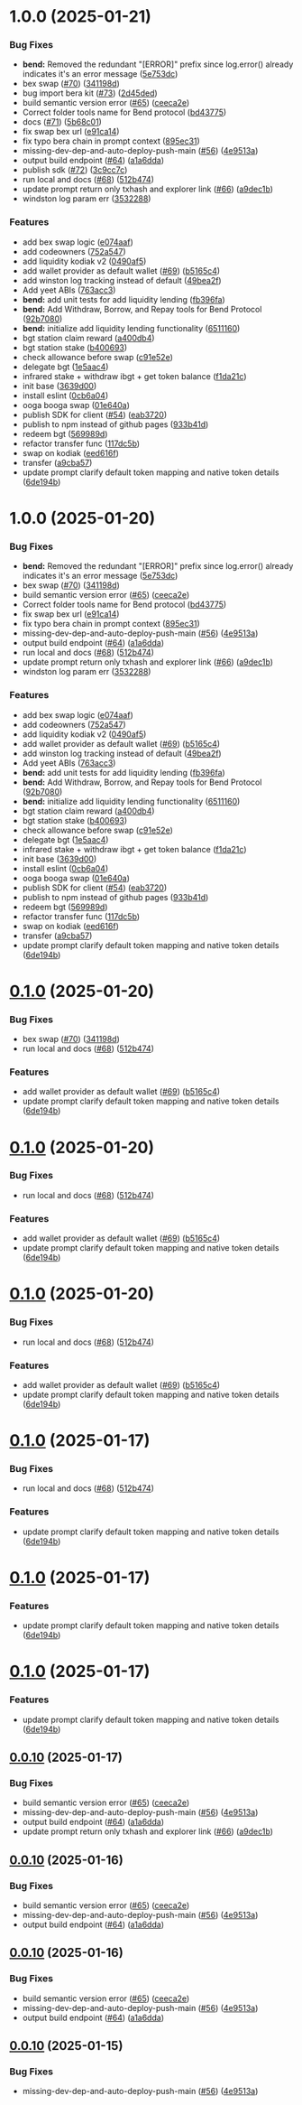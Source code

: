 # 1.0.0 (2025-01-21)


### Bug Fixes

* **bend:** Removed the redundant "[ERROR]" prefix since log.error() already indicates it's an error message ([5e753dc](https://github.com/Webera-Finance/bera-agent-kit/commit/5e753dc88bd1fce61ecd4a1844f4fd2c0c68239f))
* bex swap ([#70](https://github.com/Webera-Finance/bera-agent-kit/issues/70)) ([341198d](https://github.com/Webera-Finance/bera-agent-kit/commit/341198d286b5ed357e151248c0dce8726d7c3c9b))
* bug import bera kit ([#73](https://github.com/Webera-Finance/bera-agent-kit/issues/73)) ([2d45ded](https://github.com/Webera-Finance/bera-agent-kit/commit/2d45dedbfb2b294335f3ba955abd985deeee6389))
* build semantic version error ([#65](https://github.com/Webera-Finance/bera-agent-kit/issues/65)) ([ceeca2e](https://github.com/Webera-Finance/bera-agent-kit/commit/ceeca2e1b5d008bbe21b99338594e2aeb5a8e897))
* Correct folder tools name for Bend protocol ([bd43775](https://github.com/Webera-Finance/bera-agent-kit/commit/bd437757a31adce793733da2445cd70fa78689eb))
* docs ([#71](https://github.com/Webera-Finance/bera-agent-kit/issues/71)) ([5b68c01](https://github.com/Webera-Finance/bera-agent-kit/commit/5b68c01548f8567edec00363eb737a63417b557c))
* fix swap bex url ([e91ca14](https://github.com/Webera-Finance/bera-agent-kit/commit/e91ca14604207d497a7d869c526994287e6cc3b9))
* fix typo bera chain in prompt context ([895ec31](https://github.com/Webera-Finance/bera-agent-kit/commit/895ec3123f8f3ba9779d399a1310f95e03a37e65))
* missing-dev-dep-and-auto-deploy-push-main ([#56](https://github.com/Webera-Finance/bera-agent-kit/issues/56)) ([4e9513a](https://github.com/Webera-Finance/bera-agent-kit/commit/4e9513a24a0a54bcfd1e8ab7ac88c0dfa0db8d48))
* output build endpoint ([#64](https://github.com/Webera-Finance/bera-agent-kit/issues/64)) ([a1a6dda](https://github.com/Webera-Finance/bera-agent-kit/commit/a1a6dda8249d1477b2dc55ddba889eb8f2805627))
* publish sdk ([#72](https://github.com/Webera-Finance/bera-agent-kit/issues/72)) ([3c9cc7c](https://github.com/Webera-Finance/bera-agent-kit/commit/3c9cc7cfc0da855d965322bd06115887c61badd1))
* run local and docs ([#68](https://github.com/Webera-Finance/bera-agent-kit/issues/68)) ([512b474](https://github.com/Webera-Finance/bera-agent-kit/commit/512b474fa991af4574b95cd11a7b7f274293f406))
* update prompt return only txhash and explorer link ([#66](https://github.com/Webera-Finance/bera-agent-kit/issues/66)) ([a9dec1b](https://github.com/Webera-Finance/bera-agent-kit/commit/a9dec1b45e71820547ea2cf200438c7ffab8a857))
* windston log param err ([3532288](https://github.com/Webera-Finance/bera-agent-kit/commit/3532288122f62097478b91850efacf8629704024))


### Features

* add bex swap logic ([e074aaf](https://github.com/Webera-Finance/bera-agent-kit/commit/e074aaf3bac122ad262ff1796abc0d2ea7b169ed))
* add codeowners ([752a547](https://github.com/Webera-Finance/bera-agent-kit/commit/752a5478404d42a0553388241c557ac263b59b5b))
* add liquidity kodiak v2 ([0490af5](https://github.com/Webera-Finance/bera-agent-kit/commit/0490af566af698a15a4ed290d5af9e94dc0d49a0))
* add wallet provider as default wallet ([#69](https://github.com/Webera-Finance/bera-agent-kit/issues/69)) ([b5165c4](https://github.com/Webera-Finance/bera-agent-kit/commit/b5165c4a56c64c48f869868d85f4980a1dd533de))
* add winston log tracking instead of default ([49bea2f](https://github.com/Webera-Finance/bera-agent-kit/commit/49bea2f3450befc6121f42ba258d8fd268172004))
* Add yeet ABIs ([763acc3](https://github.com/Webera-Finance/bera-agent-kit/commit/763acc3b39c435b939b9eb50c977ec4b13480b9a))
* **bend:** add unit tests for add liquidity lending ([fb396fa](https://github.com/Webera-Finance/bera-agent-kit/commit/fb396fac9eb0fcae3362f961d6cfd81ba5cb8c6d))
* **bend:** Add Withdraw, Borrow, and Repay tools for Bend Protocol ([92b7080](https://github.com/Webera-Finance/bera-agent-kit/commit/92b7080eb5317fbe11cb2a1e723a0fadea4b8697))
* **bend:** initialize add liquidity lending functionality ([6511160](https://github.com/Webera-Finance/bera-agent-kit/commit/651116032f60922f3c80e155740945629c752dd4))
* bgt station claim reward ([a400db4](https://github.com/Webera-Finance/bera-agent-kit/commit/a400db47fec3f6acfc70c78ae8000b63c71d3042))
* bgt station stake ([b400693](https://github.com/Webera-Finance/bera-agent-kit/commit/b4006938551ae653f4006ca1e36d3471e59b6330))
* check allowance before swap ([c91e52e](https://github.com/Webera-Finance/bera-agent-kit/commit/c91e52ecef7d3ccb6cc5e2e13f62aa22bb638d01))
* delegate bgt ([1e5aac4](https://github.com/Webera-Finance/bera-agent-kit/commit/1e5aac46ea90fe27bc2bf763f01023f90e0dd81a))
* infrared stake + withdraw ibgt + get token balance ([f1da21c](https://github.com/Webera-Finance/bera-agent-kit/commit/f1da21c0f7c38c81ec4a87bbb410ee8af3dd9337))
* init base ([3639d00](https://github.com/Webera-Finance/bera-agent-kit/commit/3639d00c669c8807d08433f8615d009c9e4a44ee))
* install eslint ([0cb6a04](https://github.com/Webera-Finance/bera-agent-kit/commit/0cb6a048a0e780ba210cfc97f5bab47c5522bc98))
* ooga booga swap ([01e640a](https://github.com/Webera-Finance/bera-agent-kit/commit/01e640a62e50f270bfde289f83052e4bd80bf27d))
* publish SDK for client ([#54](https://github.com/Webera-Finance/bera-agent-kit/issues/54)) ([eab3720](https://github.com/Webera-Finance/bera-agent-kit/commit/eab372084108416d04657e3f08a3e77b674478c1))
* publish to npm instead of github pages ([933b41d](https://github.com/Webera-Finance/bera-agent-kit/commit/933b41dbe7e0ce0b54ac6df45d22a8a386c27d84))
* redeem bgt ([569989d](https://github.com/Webera-Finance/bera-agent-kit/commit/569989dd1dfe6a348f6aabe2187aed416103bb0f))
* refactor transfer func ([117dc5b](https://github.com/Webera-Finance/bera-agent-kit/commit/117dc5be3e53339e513081cc6ac2bba0b74c79dc))
* swap on kodiak ([eed616f](https://github.com/Webera-Finance/bera-agent-kit/commit/eed616f603b1a463ca0d3cecc13954f29bae7c17))
* transfer ([a9cba57](https://github.com/Webera-Finance/bera-agent-kit/commit/a9cba5705bc3eaed81128e254c10ab9baef7e14b))
* update prompt clarify default token mapping and native token details ([6de194b](https://github.com/Webera-Finance/bera-agent-kit/commit/6de194bf3499345bdd9574c585b35f6101bd3dfa))

# 1.0.0 (2025-01-20)


### Bug Fixes

* **bend:** Removed the redundant "[ERROR]" prefix since log.error() already indicates it's an error message ([5e753dc](https://github.com/Webera-Finance/bera-agent-kit/commit/5e753dc88bd1fce61ecd4a1844f4fd2c0c68239f))
* bex swap ([#70](https://github.com/Webera-Finance/bera-agent-kit/issues/70)) ([341198d](https://github.com/Webera-Finance/bera-agent-kit/commit/341198d286b5ed357e151248c0dce8726d7c3c9b))
* build semantic version error ([#65](https://github.com/Webera-Finance/bera-agent-kit/issues/65)) ([ceeca2e](https://github.com/Webera-Finance/bera-agent-kit/commit/ceeca2e1b5d008bbe21b99338594e2aeb5a8e897))
* Correct folder tools name for Bend protocol ([bd43775](https://github.com/Webera-Finance/bera-agent-kit/commit/bd437757a31adce793733da2445cd70fa78689eb))
* fix swap bex url ([e91ca14](https://github.com/Webera-Finance/bera-agent-kit/commit/e91ca14604207d497a7d869c526994287e6cc3b9))
* fix typo bera chain in prompt context ([895ec31](https://github.com/Webera-Finance/bera-agent-kit/commit/895ec3123f8f3ba9779d399a1310f95e03a37e65))
* missing-dev-dep-and-auto-deploy-push-main ([#56](https://github.com/Webera-Finance/bera-agent-kit/issues/56)) ([4e9513a](https://github.com/Webera-Finance/bera-agent-kit/commit/4e9513a24a0a54bcfd1e8ab7ac88c0dfa0db8d48))
* output build endpoint ([#64](https://github.com/Webera-Finance/bera-agent-kit/issues/64)) ([a1a6dda](https://github.com/Webera-Finance/bera-agent-kit/commit/a1a6dda8249d1477b2dc55ddba889eb8f2805627))
* run local and docs ([#68](https://github.com/Webera-Finance/bera-agent-kit/issues/68)) ([512b474](https://github.com/Webera-Finance/bera-agent-kit/commit/512b474fa991af4574b95cd11a7b7f274293f406))
* update prompt return only txhash and explorer link ([#66](https://github.com/Webera-Finance/bera-agent-kit/issues/66)) ([a9dec1b](https://github.com/Webera-Finance/bera-agent-kit/commit/a9dec1b45e71820547ea2cf200438c7ffab8a857))
* windston log param err ([3532288](https://github.com/Webera-Finance/bera-agent-kit/commit/3532288122f62097478b91850efacf8629704024))


### Features

* add bex swap logic ([e074aaf](https://github.com/Webera-Finance/bera-agent-kit/commit/e074aaf3bac122ad262ff1796abc0d2ea7b169ed))
* add codeowners ([752a547](https://github.com/Webera-Finance/bera-agent-kit/commit/752a5478404d42a0553388241c557ac263b59b5b))
* add liquidity kodiak v2 ([0490af5](https://github.com/Webera-Finance/bera-agent-kit/commit/0490af566af698a15a4ed290d5af9e94dc0d49a0))
* add wallet provider as default wallet ([#69](https://github.com/Webera-Finance/bera-agent-kit/issues/69)) ([b5165c4](https://github.com/Webera-Finance/bera-agent-kit/commit/b5165c4a56c64c48f869868d85f4980a1dd533de))
* add winston log tracking instead of default ([49bea2f](https://github.com/Webera-Finance/bera-agent-kit/commit/49bea2f3450befc6121f42ba258d8fd268172004))
* Add yeet ABIs ([763acc3](https://github.com/Webera-Finance/bera-agent-kit/commit/763acc3b39c435b939b9eb50c977ec4b13480b9a))
* **bend:** add unit tests for add liquidity lending ([fb396fa](https://github.com/Webera-Finance/bera-agent-kit/commit/fb396fac9eb0fcae3362f961d6cfd81ba5cb8c6d))
* **bend:** Add Withdraw, Borrow, and Repay tools for Bend Protocol ([92b7080](https://github.com/Webera-Finance/bera-agent-kit/commit/92b7080eb5317fbe11cb2a1e723a0fadea4b8697))
* **bend:** initialize add liquidity lending functionality ([6511160](https://github.com/Webera-Finance/bera-agent-kit/commit/651116032f60922f3c80e155740945629c752dd4))
* bgt station claim reward ([a400db4](https://github.com/Webera-Finance/bera-agent-kit/commit/a400db47fec3f6acfc70c78ae8000b63c71d3042))
* bgt station stake ([b400693](https://github.com/Webera-Finance/bera-agent-kit/commit/b4006938551ae653f4006ca1e36d3471e59b6330))
* check allowance before swap ([c91e52e](https://github.com/Webera-Finance/bera-agent-kit/commit/c91e52ecef7d3ccb6cc5e2e13f62aa22bb638d01))
* delegate bgt ([1e5aac4](https://github.com/Webera-Finance/bera-agent-kit/commit/1e5aac46ea90fe27bc2bf763f01023f90e0dd81a))
* infrared stake + withdraw ibgt + get token balance ([f1da21c](https://github.com/Webera-Finance/bera-agent-kit/commit/f1da21c0f7c38c81ec4a87bbb410ee8af3dd9337))
* init base ([3639d00](https://github.com/Webera-Finance/bera-agent-kit/commit/3639d00c669c8807d08433f8615d009c9e4a44ee))
* install eslint ([0cb6a04](https://github.com/Webera-Finance/bera-agent-kit/commit/0cb6a048a0e780ba210cfc97f5bab47c5522bc98))
* ooga booga swap ([01e640a](https://github.com/Webera-Finance/bera-agent-kit/commit/01e640a62e50f270bfde289f83052e4bd80bf27d))
* publish SDK for client ([#54](https://github.com/Webera-Finance/bera-agent-kit/issues/54)) ([eab3720](https://github.com/Webera-Finance/bera-agent-kit/commit/eab372084108416d04657e3f08a3e77b674478c1))
* publish to npm instead of github pages ([933b41d](https://github.com/Webera-Finance/bera-agent-kit/commit/933b41dbe7e0ce0b54ac6df45d22a8a386c27d84))
* redeem bgt ([569989d](https://github.com/Webera-Finance/bera-agent-kit/commit/569989dd1dfe6a348f6aabe2187aed416103bb0f))
* refactor transfer func ([117dc5b](https://github.com/Webera-Finance/bera-agent-kit/commit/117dc5be3e53339e513081cc6ac2bba0b74c79dc))
* swap on kodiak ([eed616f](https://github.com/Webera-Finance/bera-agent-kit/commit/eed616f603b1a463ca0d3cecc13954f29bae7c17))
* transfer ([a9cba57](https://github.com/Webera-Finance/bera-agent-kit/commit/a9cba5705bc3eaed81128e254c10ab9baef7e14b))
* update prompt clarify default token mapping and native token details ([6de194b](https://github.com/Webera-Finance/bera-agent-kit/commit/6de194bf3499345bdd9574c585b35f6101bd3dfa))

# [0.1.0](https://github.com/Webera-Finance/bera-agent-kit/compare/v0.0.10...v0.1.0) (2025-01-20)


### Bug Fixes

* bex swap ([#70](https://github.com/Webera-Finance/bera-agent-kit/issues/70)) ([341198d](https://github.com/Webera-Finance/bera-agent-kit/commit/341198d286b5ed357e151248c0dce8726d7c3c9b))
* run local and docs ([#68](https://github.com/Webera-Finance/bera-agent-kit/issues/68)) ([512b474](https://github.com/Webera-Finance/bera-agent-kit/commit/512b474fa991af4574b95cd11a7b7f274293f406))


### Features

* add wallet provider as default wallet ([#69](https://github.com/Webera-Finance/bera-agent-kit/issues/69)) ([b5165c4](https://github.com/Webera-Finance/bera-agent-kit/commit/b5165c4a56c64c48f869868d85f4980a1dd533de))
* update prompt clarify default token mapping and native token details ([6de194b](https://github.com/Webera-Finance/bera-agent-kit/commit/6de194bf3499345bdd9574c585b35f6101bd3dfa))

# [0.1.0](https://github.com/Webera-Finance/bera-agent-kit/compare/v0.0.10...v0.1.0) (2025-01-20)


### Bug Fixes

* run local and docs ([#68](https://github.com/Webera-Finance/bera-agent-kit/issues/68)) ([512b474](https://github.com/Webera-Finance/bera-agent-kit/commit/512b474fa991af4574b95cd11a7b7f274293f406))


### Features

* add wallet provider as default wallet ([#69](https://github.com/Webera-Finance/bera-agent-kit/issues/69)) ([b5165c4](https://github.com/Webera-Finance/bera-agent-kit/commit/b5165c4a56c64c48f869868d85f4980a1dd533de))
* update prompt clarify default token mapping and native token details ([6de194b](https://github.com/Webera-Finance/bera-agent-kit/commit/6de194bf3499345bdd9574c585b35f6101bd3dfa))

# [0.1.0](https://github.com/Webera-Finance/bera-agent-kit/compare/v0.0.10...v0.1.0) (2025-01-20)


### Bug Fixes

* run local and docs ([#68](https://github.com/Webera-Finance/bera-agent-kit/issues/68)) ([512b474](https://github.com/Webera-Finance/bera-agent-kit/commit/512b474fa991af4574b95cd11a7b7f274293f406))


### Features

* add wallet provider as default wallet ([#69](https://github.com/Webera-Finance/bera-agent-kit/issues/69)) ([b5165c4](https://github.com/Webera-Finance/bera-agent-kit/commit/b5165c4a56c64c48f869868d85f4980a1dd533de))
* update prompt clarify default token mapping and native token details ([6de194b](https://github.com/Webera-Finance/bera-agent-kit/commit/6de194bf3499345bdd9574c585b35f6101bd3dfa))

# [0.1.0](https://github.com/Webera-Finance/bera-agent-kit/compare/v0.0.10...v0.1.0) (2025-01-17)


### Bug Fixes

* run local and docs ([#68](https://github.com/Webera-Finance/bera-agent-kit/issues/68)) ([512b474](https://github.com/Webera-Finance/bera-agent-kit/commit/512b474fa991af4574b95cd11a7b7f274293f406))


### Features

* update prompt clarify default token mapping and native token details ([6de194b](https://github.com/Webera-Finance/bera-agent-kit/commit/6de194bf3499345bdd9574c585b35f6101bd3dfa))

# [0.1.0](https://github.com/Webera-Finance/bera-agent-kit/compare/v0.0.10...v0.1.0) (2025-01-17)


### Features

* update prompt clarify default token mapping and native token details ([6de194b](https://github.com/Webera-Finance/bera-agent-kit/commit/6de194bf3499345bdd9574c585b35f6101bd3dfa))

# [0.1.0](https://github.com/Webera-Finance/bera-agent-kit/compare/v0.0.10...v0.1.0) (2025-01-17)


### Features

* update prompt clarify default token mapping and native token details ([6de194b](https://github.com/Webera-Finance/bera-agent-kit/commit/6de194bf3499345bdd9574c585b35f6101bd3dfa))

## [0.0.10](https://github.com/Webera-Finance/bera-agent-kit/compare/v0.0.9...v0.0.10) (2025-01-17)


### Bug Fixes

* build semantic version error ([#65](https://github.com/Webera-Finance/bera-agent-kit/issues/65)) ([ceeca2e](https://github.com/Webera-Finance/bera-agent-kit/commit/ceeca2e1b5d008bbe21b99338594e2aeb5a8e897))
* missing-dev-dep-and-auto-deploy-push-main ([#56](https://github.com/Webera-Finance/bera-agent-kit/issues/56)) ([4e9513a](https://github.com/Webera-Finance/bera-agent-kit/commit/4e9513a24a0a54bcfd1e8ab7ac88c0dfa0db8d48))
* output build endpoint ([#64](https://github.com/Webera-Finance/bera-agent-kit/issues/64)) ([a1a6dda](https://github.com/Webera-Finance/bera-agent-kit/commit/a1a6dda8249d1477b2dc55ddba889eb8f2805627))
* update prompt return only txhash and explorer link ([#66](https://github.com/Webera-Finance/bera-agent-kit/issues/66)) ([a9dec1b](https://github.com/Webera-Finance/bera-agent-kit/commit/a9dec1b45e71820547ea2cf200438c7ffab8a857))

## [0.0.10](https://github.com/Webera-Finance/bera-agent-kit/compare/v0.0.9...v0.0.10) (2025-01-16)


### Bug Fixes

* build semantic version error ([#65](https://github.com/Webera-Finance/bera-agent-kit/issues/65)) ([ceeca2e](https://github.com/Webera-Finance/bera-agent-kit/commit/ceeca2e1b5d008bbe21b99338594e2aeb5a8e897))
* missing-dev-dep-and-auto-deploy-push-main ([#56](https://github.com/Webera-Finance/bera-agent-kit/issues/56)) ([4e9513a](https://github.com/Webera-Finance/bera-agent-kit/commit/4e9513a24a0a54bcfd1e8ab7ac88c0dfa0db8d48))
* output build endpoint ([#64](https://github.com/Webera-Finance/bera-agent-kit/issues/64)) ([a1a6dda](https://github.com/Webera-Finance/bera-agent-kit/commit/a1a6dda8249d1477b2dc55ddba889eb8f2805627))

## [0.0.10](https://github.com/Webera-Finance/bera-agent-kit/compare/v0.0.9...v0.0.10) (2025-01-16)


### Bug Fixes

* build semantic version error ([#65](https://github.com/Webera-Finance/bera-agent-kit/issues/65)) ([ceeca2e](https://github.com/Webera-Finance/bera-agent-kit/commit/ceeca2e1b5d008bbe21b99338594e2aeb5a8e897))
* missing-dev-dep-and-auto-deploy-push-main ([#56](https://github.com/Webera-Finance/bera-agent-kit/issues/56)) ([4e9513a](https://github.com/Webera-Finance/bera-agent-kit/commit/4e9513a24a0a54bcfd1e8ab7ac88c0dfa0db8d48))
* output build endpoint ([#64](https://github.com/Webera-Finance/bera-agent-kit/issues/64)) ([a1a6dda](https://github.com/Webera-Finance/bera-agent-kit/commit/a1a6dda8249d1477b2dc55ddba889eb8f2805627))

## [0.0.10](https://github.com/Webera-Finance/bera-agent-kit/compare/v0.0.9...v0.0.10) (2025-01-15)


### Bug Fixes

* missing-dev-dep-and-auto-deploy-push-main ([#56](https://github.com/Webera-Finance/bera-agent-kit/issues/56)) ([4e9513a](https://github.com/Webera-Finance/bera-agent-kit/commit/4e9513a24a0a54bcfd1e8ab7ac88c0dfa0db8d48))
